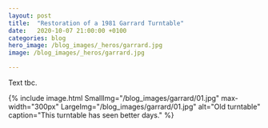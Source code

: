 ```yaml
---
layout: post
title:  "Restoration of a 1981 Garrard Turntable"
date:   2020-10-07 21:00:00 +0100
categories: blog
hero_image: /blog_images/_heros/garrard.jpg
image: /blog_images/_heros/garrard.jpg

---
```


Text tbc.

{% include image.html 
SmallImg="/blog_images/garrard/01.jpg" max-width="300px" 
LargeImg="/blog_images/garrard/01.jpg" 
alt="Old turntable"
caption="This turntable has seen better days." 
%}